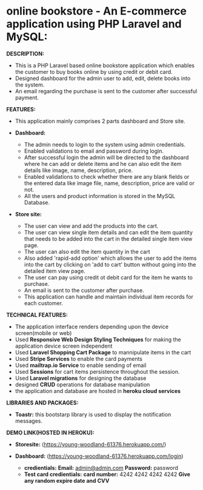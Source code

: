 # online bookstore - An E-commerce application using PHP Laravel and MySQL:

**DESCRIPTION:** 
  - This is a PHP Laravel based online bookstore application which enables the customer to buy books online by using credit or debit  card.
  - Designed dashboard for the admin user to add, edit, delete books into the system.
  - An email regarding the purchase is sent to the customer after successful payment. 
  
**FEATURES:**
  - This application mainly comprises 2 parts dashboard and Store site.
  - **Dashboard:**
      - The admin needs to login to the system using admin credentials.
      - Enabled validations to email and password during login.
      - After successful login the admin will be directed to the dashboard where he can add or delete items and he can also edit the item details like image, name, description, price.
      - Enabled validations to check whether there are any blank fields or the entered data like image file, name, description, price are valid or not. 
      - All the users and product information is stored in the MySQL Database.
     
  - **Store site:** 
      - The user can view and add the products into the cart.
      - The user can view single item details and can edit the item quantity that needs to be added into the cart in the detailed single item view page. 
      - The user can also edit the item quantity in the cart
      - Also added 'rapid-add option' which allows the user to add the items into the cart by clicking on 'add to cart' button without going into the detailed item view page.
      - The user can pay using credit ot debit card for the item he wants to purchase.
      - An email is sent to the customer after purchase.
      - This application can handle and maintain individual item records for each customer.

**TECHNICAL FEATURES:**

   - The application interface renders depending upon the device screen(mobile or web)
   - Used **Responsive Web Design Styling Techniques** for making the application device screen independent 
   - Used **Laravel Shopping Cart Package** to mannipulate items in the cart
   - Used **Stripe Services** to enable the card payments
   - Used **mailtrap.io Service** to enable sending of email
   - Used **Sessions** for cart items persistence throughout the session.
   - Used **Laravel migrations** for designing the database
   - designed **CRUD** operations for database manipulation
   - the application and database are hosted in **heroku cloud services**

 
**LIBRARIES AND PACKAGES:**
 - **Toastr:** this bootstarp library is used to display the notification messages.
 
**DEMO LINK(HOSTED IN HEROKU):**
- **Storesite:**
 (https://young-woodland-61376.herokuapp.com/)
 
- **Dashboard:**
 (https://young-woodland-61376.herokuapp.com/login)
  - **credientials:**
   **Email:** admin@admin.com
   **Password:** password
  - **Test card credientials:**
   **card number:** 4242 4242 4242 4242
   **Give any random expire date and CVV**




